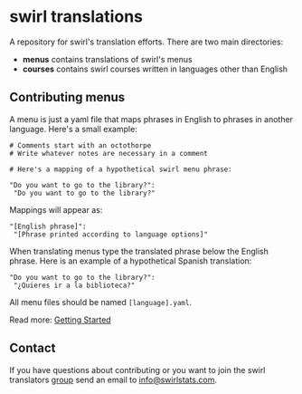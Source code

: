 # swirl translations

A repository for swirl's translation efforts. There are two main directories:

- **menus** contains translations of swirl's menus
- **courses** contains swirl courses written in languages other than English

## Contributing menus

A menu is just a yaml file that maps phrases in English to phrases in another
language. Here's a small example:

```
# Comments start with an octothorpe
# Write whatever notes are necessary in a comment

# Here's a mapping of a hypothetical swirl menu phrase:

"Do you want to go to the library?":
 "Do you want to go to the library?"
```

Mappings will appear as:

```
"[English phrase]":
 "[Phrase printed according to language options]"
```

When translating menus type the translated phrase below the English phrase.
Here is an example of a hypothetical Spanish translation:

```
"Do you want to go to the library?":
 "¿Quieres ir a la biblioteca?"
```

All menu files should be named `[language].yaml`.

Read more: [Getting Started](https://github.com/swirldev/translations/wiki/Getting-Started)

## Contact

If you have questions about contributing or you want to join the swirl
translators [group](https://groups.google.com/forum/#!forum/swirl-translators)
send an email to info@swirlstats.com.
